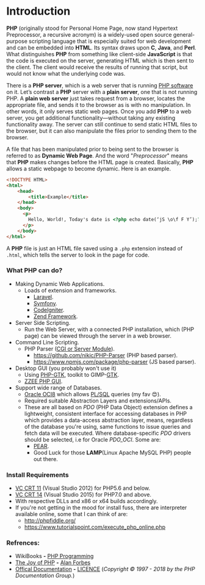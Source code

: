 # Introduction
**PHP** (originally stood for Personal Home Page, now stand Hypertext Preprocessor, a recursive acronym) is a widely-used open source general-purpose scripting language that is especially suited for web development and can be embedded into **HTML**. Its syntax draws upon **C**, **Java**, and **Perl**. What distinguishes **PHP** from something like client-side **JavaScript** is that the code is executed on the server, generating HTML which is then sent to the client. The client would receive the results of running that script, but would not know what the underlying code was.

There is a **PHP server**, which is a web server that is running <u>PHP software</u> on it. Let’s contrast a **PHP** server with a **plain server**, one that is not running PHP. A **plain web server** just takes request from a browser, locates the appropriate file, and sends it to the browser as is with no manipulation. In other words, it only serves static web pages. Once you add **PHP** to a web server, you get additional functionality—without taking any existing functionality away. The server can still continue to send static HTML files to the browser, but it can also manipulate the files prior to sending them to the browser.

A file that has been manipulated prior to being sent to the browser is referred to as **Dynamic Web Page**. And the word "*Preprocessor*" means that **PHP** makes changes before the HTML page is created. Basically, **PHP** allows a static webpage to become dynamic. Here is an example.

```html
<!DOCTYPE HTML>
<html>
    <head>
        <title>Example</title>
    </head>
    <body>
      <p>
        Hello, World!, Today's date is <?php echo date(‘jS \o\f F Y’);?>.
      </p>
    </body>
</html>
```

A **PHP** file is just an HTML file saved using a `.php` extension instead of `.html`, which tells the server to look in the page for code.



### What PHP can do?
- Making Dynamic Web Applications.
    - Loads of extension and frameworks.
        - [Laravel](https://laravel.com/).
        - [Symfony](https://symfony.com/).
        - [CodeIgniter](https://www.codeigniter.com/).
        - [Zend Framework](https://framework.zend.com/).
- Server Side Scripting.
    - Run the Web Server, with a connected PHP installation, which (PHP page) can be viewed through the server in a web browser.
- Command Line Scripting.
    - PHP Parser ([CGI or Server Module](http://www.hackingwithphp.com/18/6/0/php-as-a-cgi-or-a-module)).
        - https://github.com/nikic/PHP-Parser (PHP based parser).
        - https://www.npmjs.com/package/php-parser (JS based parser).
- Desktop GUI (you probably won't use it)
    - Using [PHP-GTK](http://www.php-gtk.com.br/home), toolkit to GIMP-[GTK](https://www.gtk.org/).
    - [ZZEE PHP GUI](http://www.zzee.com/php-gui/).
- Support wide range of Databases.
    - [Oracle OCI8](www.oracle.com/technetwork/database/features/oci/index-090945.html) which allows [PL/SQL](https://docs.oracle.com/cd/B25329_01/doc/appdev.102/b25108/xedev_php.htm#BCEFGBCI) queries (my fav 😍).
    - Required suitable Abstraction Layers and extensions/APIs.
    - These are all based on *PDO* (PHP Data Object) extension defines a lightweight, consistent interface for accessing databases in PHP which provides a data-access abstraction layer, means, regardless of the database you're using, same functions to issue queries and fetch data will be executed. Where database-specific *PDO* drivers should be selected, i.e for Oracle *PDO_OCI*. Some are:
        - [PEAR](http://pear.php.net/package/MDB2).
        - Good Luck for those **LAMP**(Linux Apache MySQL PHP) people out there.

### Install Requirements
- [VC CRT 11](https://www.microsoft.com/en-us/download/details.aspx?id=30679) (Visual Studio 2012) for PHP5.6 and below.
- [VC CRT 14](https://www.microsoft.com/en-us/download/details.aspx?id=48145) (Visual Studio 2015) for PHP7.0 and above.
- With respective DLLs and x86 or x64 builds accordingly.
- If you're not getting in the mood for install fuss, there are interpreter available online, some that I can think of are:
    - http://phpfiddle.org/
    - https://www.tutorialspoint.com/execute_php_online.php

### Refrences:
- WikiBooks **-** [PHP Programming](https://en.wikibooks.org/wiki/PHP_Programming)
- [The Joy of PHP](http://www.joyofphp.com/) **-** [Alan Forbes](https://datenpdf.com/viewer/web/viewer.html?file=https%3A%2F%2Fdatenpdf.com%2FdownloadFile%2Fthe-joy-of-php-alan-forbes-html-element-php_pdf%3Fpreview%3D1#%5B%7B%22num%22%3A38%2C%22gen%22%3A0%7D%2C%7B%22name%22%3A%22XYZ%22%7D%2C36%2C807%2Cnull%5D)
- [Offical Documentation](http://php.net/docs.php) **-** [LICENCE](http://php.net/manual/en/cc.license.php) (*Copyright © 1997 - 2018 by the PHP Documentation Group.*)
